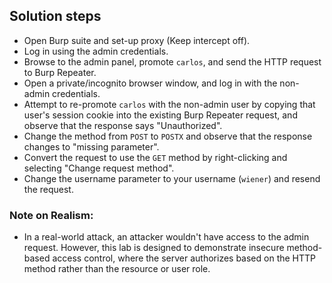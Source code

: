 ## Solution steps

- Open Burp suite and set-up proxy (Keep intercept off).
- Log in using the admin credentials.
- Browse to the admin panel, promote `carlos`, and send the HTTP request to Burp Repeater.
- Open a private/incognito browser window, and log in with the non-admin credentials.
- Attempt to re-promote `carlos` with the non-admin user by copying that user's session cookie into the existing Burp Repeater request, and observe that the response says "Unauthorized".
- Change the method from `POST` to `POSTX` and observe that the response changes to "missing parameter".
- Convert the request to use the `GET` method by right-clicking and selecting "Change request method".
- Change the username parameter to your username (`wiener`) and resend the request.

### Note on Realism:

- In a real-world attack, an attacker wouldn't have access to the admin request. However, this lab is designed to demonstrate insecure method-based access control, where the server authorizes based on the HTTP method rather than the resource or user role.

